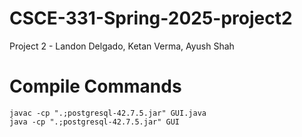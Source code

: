 # CSCE-331-Spring-2025-project2
Project 2 - Landon Delgado, Ketan Verma, Ayush Shah

# Compile Commands
    javac -cp ".;postgresql-42.7.5.jar" GUI.java
    java -cp ".;postgresql-42.7.5.jar" GUI